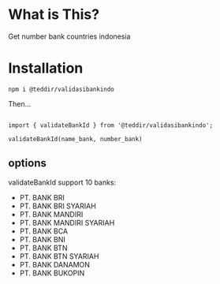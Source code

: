 # What is This?

Get number bank countries indonesia

# Installation

`npm i @teddir/validasibankindo`

Then...

```

import { validateBankId } from '@teddir/validasibankindo';

validateBankId(name_bank, number_bank)

```

## options

validateBankId support 10 banks:
* PT. BANK BRI
* PT. BANK BRI SYARIAH
* PT. BANK MANDIRI
* PT. BANK MANDIRI SYARIAH
* PT. BANK BCA
* PT. BANK BNI
* PT. BANK BTN
* PT. BANK BTN SYARIAH
* PT. BANK DANAMON
* PT. BANK BUKOPIN
